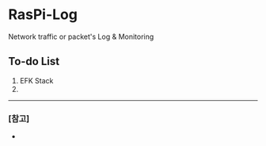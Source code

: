 # RasPi-Log
Network traffic or packet's Log &amp; Monitoring 


## To-do List
 1. EFK Stack 
 2. 


* * *
### [참고]
 * 
